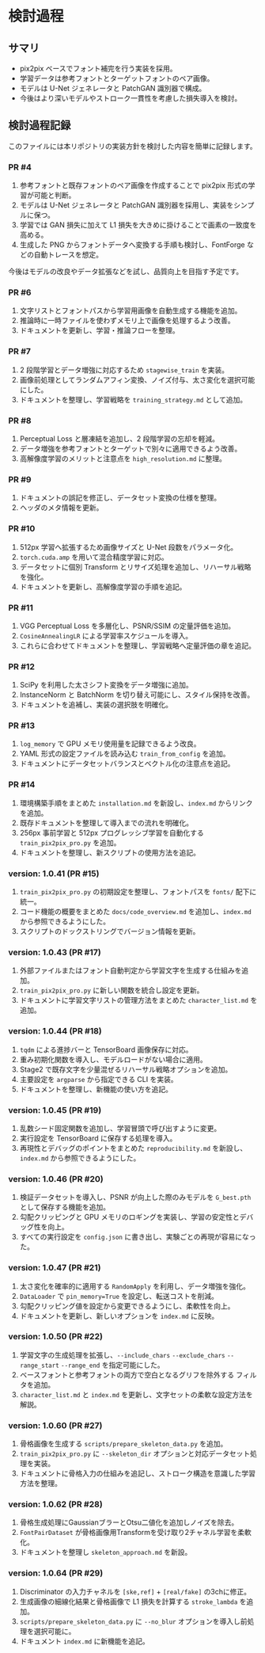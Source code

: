 # 検討過程

## サマリ
- pix2pix ベースでフォント補完を行う実装を採用。
- 学習データは参考フォントとターゲットフォントのペア画像。
- モデルは U-Net ジェネレータと PatchGAN 識別器で構成。
- 今後はより深いモデルやストローク一貫性を考慮した損失導入を検討。


## 検討過程記録

このファイルには本リポジトリの実装方針を検討した内容を簡単に記録します。

### PR #4
1. 参考フォントと既存フォントのペア画像を作成することで pix2pix 形式の学習が可能と判断。
2. モデルは U-Net ジェネレータと PatchGAN 識別器を採用し、実装をシンプルに保つ。
3. 学習では GAN 損失に加えて L1 損失を大きめに掛けることで画素の一致度を高める。
4. 生成した PNG からフォントデータへ変換する手順も検討し、FontForge などの自動トレースを想定。

今後はモデルの改良やデータ拡張などを試し、品質向上を目指す予定です。

### PR #6
1. 文字リストとフォントパスから学習用画像を自動生成する機能を追加。
2. 推論時に一時ファイルを使わずメモリ上で画像を処理するよう改善。
3. ドキュメントを更新し、学習・推論フローを整理。

### PR #7
1. 2 段階学習とデータ増強に対応するため `stagewise_train` を実装。
2. 画像前処理としてランダムアフィン変換、ノイズ付与、太さ変化を選択可能にした。
3. ドキュメントを整理し、学習戦略を `training_strategy.md` として追加。

### PR #8
1. Perceptual Loss と層凍結を追加し、2 段階学習の忘却を軽減。
2. データ増強を参考フォントとターゲットで別々に適用できるよう改善。
3. 高解像度学習のメリットと注意点を `high_resolution.md` に整理。

### PR #9
1. ドキュメントの誤記を修正し、データセット変換の仕様を整理。
2. ヘッダのメタ情報を更新。

### PR #10
1. 512px 学習へ拡張するため画像サイズと U-Net 段数をパラメータ化。
2. `torch.cuda.amp` を用いて混合精度学習に対応。
3. データセットに個別 Transform とリサイズ処理を追加し、リハーサル戦略を強化。
4. ドキュメントを更新し、高解像度学習の手順を追記。

### PR #11
1. VGG Perceptual Loss を多層化し、PSNR/SSIM の定量評価を追加。
2. `CosineAnnealingLR` による学習率スケジュールを導入。
3. これらに合わせてドキュメントを整理し、学習戦略へ定量評価の章を追記。

### PR #12
1. SciPy を利用した太さシフト変換をデータ増強に追加。
2. InstanceNorm と BatchNorm を切り替え可能にし、スタイル保持を改善。
3. ドキュメントを追補し、実装の選択肢を明確化。

### PR #13
1. `log_memory` で GPU メモリ使用量を記録できるよう改良。
2. YAML 形式の設定ファイルを読み込む `train_from_config` を追加。
3. ドキュメントにデータセットバランスとベクトル化の注意点を追記。

### PR #14
1. 環境構築手順をまとめた `installation.md` を新設し、`index.md` からリンクを追加。
2. 既存ドキュメントを整理して導入までの流れを明確化。
3. 256px 事前学習と 512px プログレッシブ学習を自動化する `train_pix2pix_pro.py` を追加。
4. ドキュメントを整理し、新スクリプトの使用方法を追記。

### version: 1.0.41 (PR #15)
1. `train_pix2pix_pro.py` の初期設定を整理し、フォントパスを `fonts/` 配下に統一。
2. コード機能の概要をまとめた `docs/code_overview.md` を追加し、`index.md` から参照できるようにした。
3. スクリプトのドックストリングでバージョン情報を更新。
### version: 1.0.43 (PR #17)
1. 外部ファイルまたはフォント自動判定から学習文字を生成する仕組みを追加。
2. `train_pix2pix_pro.py` に新しい関数を統合し設定を更新。
3. ドキュメントに学習文字リストの管理方法をまとめた `character_list.md` を追加。

### version: 1.0.44 (PR #18)
1. `tqdm` による進捗バーと TensorBoard 画像保存に対応。
2. 重み初期化関数を導入し、モデルロードがない場合に適用。
3. Stage2 で既存文字を少量混ぜるリハーサル戦略オプションを追加。
4. 主要設定を `argparse` から指定できる CLI を実装。
5. ドキュメントを整理し、新機能の使い方を追記。

### version: 1.0.45 (PR #19)
1. 乱数シード固定関数を追加し、学習冒頭で呼び出すように変更。
2. 実行設定を TensorBoard に保存する処理を導入。
3. 再現性とデバッグのポイントをまとめた `reproducibility.md` を新設し、`index.md` から参照できるようにした。

### version: 1.0.46 (PR #20)
1. 検証データセットを導入し、PSNR が向上した際のみモデルを `G_best.pth` として保存する機能を追加。
2. 勾配クリッピングと GPU メモリのロギングを実装し、学習の安定性とデバッグ性を向上。
3. すべての実行設定を `config.json` に書き出し、実験ごとの再現が容易になった。

### version: 1.0.47 (PR #21)
1. 太さ変化を確率的に適用する `RandomApply` を利用し、データ増強を強化。
2. `DataLoader` で `pin_memory=True` を設定し、転送コストを削減。
3. 勾配クリッピング値を設定から変更できるようにし、柔軟性を向上。
4. ドキュメントを更新し、新しいオプションを `index.md` に反映。

### version: 1.0.50 (PR #22)
1. 学習文字の生成処理を拡張し、``--include_chars`` ``--exclude_chars``
   ``--range_start`` ``--range_end`` を指定可能にした。
2. ベースフォントと参考フォントの両方で空白となるグリフを除外する
   フィルタを追加。
3. `character_list.md` と `index.md` を更新し、文字セットの柔軟な設定方法を解説。

### version: 1.0.60 (PR #27)
1. 骨格画像を生成する `scripts/prepare_skeleton_data.py` を追加。
2. `train_pix2pix_pro.py` に ``--skeleton_dir`` オプションと対応データセット処理を実装。
3. ドキュメントに骨格入力の仕組みを追記し、ストローク構造を意識した学習方法を整理。

### version: 1.0.62 (PR #28)
1. 骨格生成処理にGaussianブラーとOtsu二値化を追加しノイズを除去。
2. `FontPairDataset` が骨格画像用Transformを受け取り2チャネル学習を柔軟化。
3. ドキュメントを整理し `skeleton_approach.md` を新設。

### version: 1.0.64 (PR #29)
1. Discriminator の入力チャネルを `[ske,ref]` + `[real/fake]` の3chに修正。
2. 生成画像の細線化結果と骨格画像で L1 損失を計算する ``stroke_lambda`` を追加。
3. `scripts/prepare_skeleton_data.py` に ``--no_blur`` オプションを導入し前処理を選択可能に。
4. ドキュメント `index.md` に新機能を追記。


